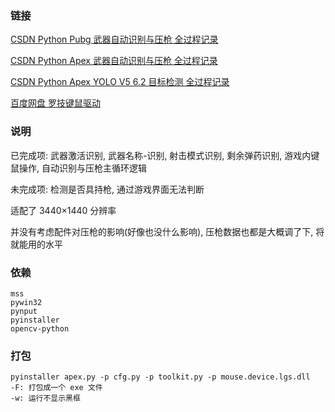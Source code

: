 
### 链接

[CSDN Python Pubg 武器自动识别与压枪 全过程记录](https://blog.csdn.net/mrathena/article/details/128129079)

[CSDN Python Apex 武器自动识别与压枪 全过程记录](https://blog.csdn.net/mrathena/article/details/126918389)

[CSDN Python Apex YOLO V5 6.2 目标检测 全过程记录](https://blog.csdn.net/mrathena/article/details/126860226)

[百度网盘 罗技键鼠驱动](https://pan.baidu.com/s/1VkE2FQrNEOOkW6tCOLZ-kw?pwd=yh3s)

### 说明

已完成项: 武器激活识别, 武器名称-识别, 射击模式识别, 剩余弹药识别, 游戏内键鼠操作, 自动识别与压枪主循环逻辑

未完成项: 检测是否具持枪, 通过游戏界面无法判断

适配了 3440×1440 分辨率

并没有考虑配件对压枪的影响(好像也没什么影响), 压枪数据也都是大概调了下, 将就能用的水平

### 依赖

```
mss
pywin32
pynput
pyinstaller
opencv-python
```

### 打包

```
pyinstaller apex.py -p cfg.py -p toolkit.py -p mouse.device.lgs.dll
-F: 打包成一个 exe 文件
-w: 运行不显示黑框
```
